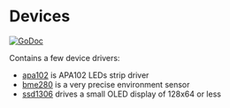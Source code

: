 # Devices

[![GoDoc](https://godoc.org/github.com/maruel/dlibox/go/pio/devices?status.svg)](https://godoc.org/github.com/maruel/dlibox/go/pio/devices)

Contains a few device drivers:

* [apa102](apa102) is APA102 LEDs strip driver
* [bme280](bme280) is a very precise environment sensor
* [ssd1306](ssd1306) drives a small OLED display of 128x64 or less

